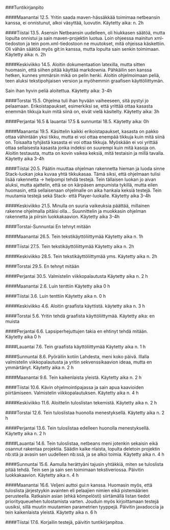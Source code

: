 ###Tuntikirjanpito

####Maanantai 12.5.
Yritin saada maven-hässäkkää toimimaa netbeansin kanssa, ei onnistunut, alkoi väsyttää, luovutin.
Käytetty aika: n. 2h

####Tiistai 13.5.
Asensin Netbeansin uudelleen, oli hiukkasen säätöä, mutta lopulta onnistui ja sain maven-projektin luotua. Loin ohjeessa mainitun xml-tiedoston ja tein pom.xml-tiedostoon ne muutokset, mitä ohjeissa käskettiin. Oli vähän säätöä myös git:in kanssa, mutta lopulta sain senkin toimimaan. 
Käytetty aika: n. 2h

####Keskiviikko 14.5.
Aloitin dokumentaation latexilla, mutta sitten huomasin, että siihen pitää käyttää markdownia. Pähkäilin sen kanssa hetken, kunnes ymmärsin mikä on pelin henki. 
Aloitin ohjelmoimaan peliä, teen aluksi tekstipohjaisen version ja myöhemmin graafisen käyttöliittymän. 

Sain ihan hyvin peliä aloitettua.
Käytetty aika: 3-4h

####Torstai 15.5.
Ohjelma tuli ihan hyvään vaiheeseen, sitä pystyi jo pelaamaan. Erikoistapaukset, esimerkiksi se, että yrittää ottaa kasasta enemmän tikkuja kuin mitä siinä on, eivät vielä käsitelty.
Käytetty aika: 3h

####Perjantai 16.5 & lauantai 17.5 & sunnuntai 18.5.
Käytetty aika: 0h

####Maanantai 19.5.
Käsittelin kaikki erikoistapaukset, kasasta on pakko ottaa vähintään yksi tikku, mutta ei voi ottaa enempää tikkuja kuin mitä siinä on. Toisaalta tyhjästä kasasta ei voi ottaa tikkuja. Myöskään ei voi yrittää ottaa sellaisesta kasasta jonka indeksi on suurempi kuin mitä kasoja on.
Aloitin testausta, mutta on kovin vaikea keksiä, mitä testaisin ja millä tavalla. 
Käytetty aika 3-4h


####Tiistai 20.5.
Päätin muuttaa ohjelman rakennetta hieman ja luoda sinne Stack-luokan joka kuvaa yhtä tikkukasaa. Tämä siksi, että ohjelmaan tulisi lisää rakennetta -> helpompi tehdä testejä. Tein tällaisen luokan jo aivan aluksi, mutta ajattelin, että se on kärpäsen ampumista tykillä, mutta eilen huomasin, että sellaisenaan ohjelmalle on aika hankala keksiä testejä.
Tein muutamia testejä sekä Stack- että Player-luokalle. 
Käytetty aika 3-4h

####Keskiviikko 21.5.
Minulla on suuria vaikeuksia päättää, millainen rakenne ohjelmalla pitäisi olla...
Suunnittelin ja muokkasin ohjelman rakennetta ja piirsin luokkakaavion.
Käytetty aika 3-4h

####Torstai-Sunnuntai
En tehnyt mitään

####Maanantai 26.5.
Tein tekstikäyttöliittymää
Käytetty aika n. 1h

####Tiistai 27.5.
Tein tekstikäyttöliittymää
Käytetty aika n. 2h

####Keskiviikko 28.5.
Tein tekstikäyttöliittymää yms.
Käytetty aika n. 2h

####Torstai 29.5.
En tehnyt mitään

####Perjantai 30.5.
Valmistelin viikkopalautusta 
Käytetty aika n. 2 h

####Maanantai 2.6.
Luin tenttiin
Käytetty aika 0 h

####Tiistai 3.6.
Luin tenttiin
Käytetty aika n. 0 h

####Keskiviikko 4.6.
Aloitin graafista käyttistä.
käytetty aika n. 3 h

####Torstai 5.6.
Yritin tehdä graafista käyttöliittymää.
Käytetty aika: en muista


####Perjantai 6.6.
Lapsiperhejuttujen takia en ehtinyt tehdä mitään.
Käytetty aika 0 h


####Lauantai 7.6.
Tein graafista käyttöliittymää 
Käytetty aika n. 1 h

####Sunnuntai 8.6.
Pyöräilin kotiin Lahdesta, meni koko päivä.
Illalla valmistelin viikkopalautusta ja yritin sekvenssikaavion ideaa, mutta en ymmärtänyt.
Käytetty aika n. 2 h

####Maanantai 9.6.
Tein kaikenlaista yleistä.
Käytetty aika n. 2 h

####Tiistai 10.6.
Kävin ohjelmointipajassa ja sain apua kaavioiden piirtämiseen.
Valmistelin viikkopalautuksen.
Käytetty aika n. 4 h

####Keskiviikko 11.6.
Aloittelin tuloslistan tekemistä.
Käytetty aika n. 2 h

####Torstai 12.6.
Tein tuloslistaa huonolla menestyksellä.
Käytetty aika n. 2 h

####Perjantai 13.6.
Tein tuloslistaa edelleen huonolla menestyksellä.
Käytetty aika n. 2 h

####Lauantai 14.6.
Tein tuloslistaa, netbeans meni jotenkin sekaisin eikä osannut rakentaa projektia. Säädin kaike
nlaista, lopulta deletoin projektin nb:stä ja avasin sen uudelleen nb:ssä, ja se alkoi toimia.
Käytetty aika n. 4 h

####Sunnuntai 15.6.
Aamulla herättyäni tajusin yhtäkkiä, miten se tuloslista pitää tehdä. Tein sen ja sain sen toimimaan tekstiveriossa. Päivitin luokkakaavion.
Käytetty aika n. 4 h


####Maanantai 16.6.
Veljeni auttoi gui:n kanssa. Huomasin myös, että tuloslista järjestyykin avainten eli pelaajien nimien eikä pistemäärien perusteella. Ratkaisin asian (ehkä kömpelösti) siirtämällä listan tiedot priorityqueuehen tulostamista varten. 
Jouduin myös kirjoittamaan testejä uusiksi, sillä muutin muutamien parametrien tyyppejä. Päivitin javadoccia ja tein kaikenlaista yleistä.
Käytetty aika n. 6 h

####Tiistai 17.6.
Korjailin testejä, päivitin tuntikirjanpitoa.
